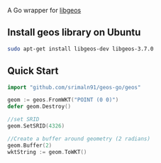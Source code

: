 A Go wrapper for [libgeos](https://geos.osgeo.org/)

## Install geos library on Ubuntu

```bash
sudo apt-get install libgeos-dev libgeos-3.7.0
```

## Quick Start

```go
import "github.com/srimaln91/geos-go/geos"

geom := geos.FromWKT("POINT (0 0)")
defer geom.Destroy()

//set SRID
geom.SetSRID(4326)

//Create a buffer around geometry (2 radians)
geom.Buffer(2)
wktString := geom.ToWKT()

```
